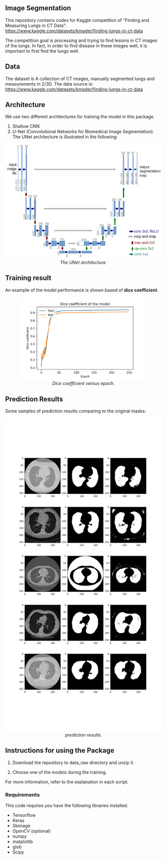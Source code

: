 ## Image Segmentation

This repository contains codes for Kaggle competition of ”Finding and Measuring Lungs in CT Data”:
https://www.kaggle.com/datasets/kmader/finding-lungs-in-ct-data

The competition goal is processing and trying to find lesions in CT images of the lungs. In fact, in order to find disease in these images well, it is important to first find the lungs well. 

## Data
The dataset is A collection of CT images, manually segmented lungs and measurements in 2/3D.
The data source is:
https://www.kaggle.com/datasets/kmader/finding-lungs-in-ct-data

## Architecture
We use two different architectures for training the model in this package.
1. Shallow CNN
2. U-Net (Convolutional Networks for Biomedical Image Segmentation).
The UNet architecture is illustrated in the following:
<p align="center">
    <img src="https://github.com/rezatorabi13/Image_Segmentation/blob/main/docs/Unet-architecture.png" alt="Figure1" width="600"/>
    <br>
    <em>The UNet architecture.</em>
</p>

## Training result
An example of the model performance is shown based of **dice coefficient**.
<p align="center">
    <img src="https://github.com/rezatorabi13/Image_Segmentation/blob/main/docs/CT_Dice_coeficient.jpg" alt="Figure2" width="400"/>
    <br>
    <em>Dice coefficient versus epoch.</em>
</p>

## Prediction Results
Some samples of prediction results comparing to the original masks:
<p align="center">
    <img src="https://github.com/rezatorabi13/Image_Segmentation/blob/main/docs/CT_pred.jpg" alt="Figure3" width="600"/>
    <br>
    <em>prediction results.</em>
</p>

## Instructions for using the Package

1. Download the repository to data_raw directory and unzip it.

2. Choose one of the models during the training.

 For more information, refer to the explanation in each script.

### Requirements
This code requires you have the following libraries installed. 
- Tensorflow
- Keras
- Skimage
- OpenCV (optional)
- numpy
- matplotlib
- glob
- Scipy
